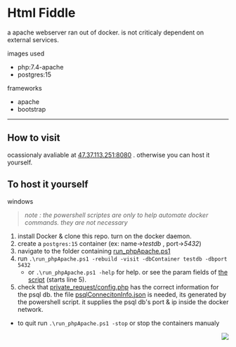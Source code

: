 # Html Fiddle 
a apache webserver ran out of docker. is not criticaly dependent on external services. <br>

images used 
 - php:7.4-apache
 - postgres:15

frameworks
 - apache
 - bootstrap

--- 

## How to visit
ocassionaly avaliable at [47.37.113.251:8080](http://47.37.113.251:8080) . otherwise you can host it yourself.<br>

## To host it yourself 
windows
> *note : the powershell scriptes are only to help automate docker commands. they are not necessary*
1. install Docker & clone this repo. turn on the docker daemon.
1. create a ```postgres:15``` container (ex: name->_testdb_ , port->_5432_)
1. navigate to the folder containing [run_phpApache.ps1](https://github.com/Gregification/htmlfiddle/blob/main/run_phpApache.ps1)
1. run ```.\run_phpApache.ps1 -rebuild -visit -dbContainer testdb -dbport 5432```
    - or ```.\run_phpApache.ps1 -help``` for help. or see the param fields of [the script](https://github.com/Gregification/htmlfiddle/blob/main/run_phpApache.ps1) (starts line 5).<br>
1. check that [private_request/config.php](https://github.com/Gregification/htmlfiddle/blob/main/private_request/config.php) has the correct information for the psql db. the file [psqlConnecitonInfo.json](https://github.com/Gregification/htmlfiddle/blob/main/private_request/psqlConnectionInfo.json) is needed, its generated by the powershell script. it supplies the psql db's port & ip inside the docker network.


- to quit run ```.\run_phpApache.ps1 -stop``` or stop the containers manualy

<p align="right"><img src="https://raw.githubusercontent.com/Gregification/htmlfiddle/main/htdocs/favicon.ico"></p>